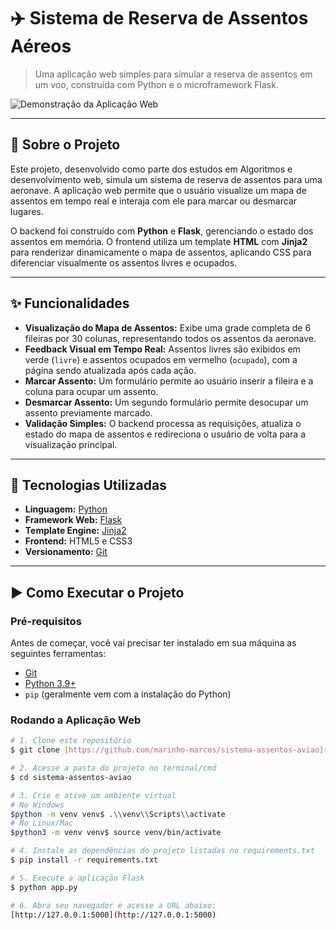 # ✈️ Sistema de Reserva de Assentos Aéreos

> Uma aplicação web simples para simular a reserva de assentos em um voo, construída com Python e o microframework Flask.

![Demonstração da Aplicação Web](https://i.imgur.com/JzUnQc5.gif)
<!-- Sugestão: Grave um GIF da sua aplicação funcionando e substitua o link acima -->

---

## 📝 Sobre o Projeto

Este projeto, desenvolvido como parte dos estudos em Algoritmos e desenvolvimento web, simula um sistema de reserva de assentos para uma aeronave. A aplicação web permite que o usuário visualize um mapa de assentos em tempo real e interaja com ele para marcar ou desmarcar lugares.

O backend foi construído com **Python** e **Flask**, gerenciando o estado dos assentos em memória. O frontend utiliza um template **HTML** com **Jinja2** para renderizar dinamicamente o mapa de assentos, aplicando CSS para diferenciar visualmente os assentos livres e ocupados.

---

## ✨ Funcionalidades

* **Visualização do Mapa de Assentos:** Exibe uma grade completa de 6 fileiras por 30 colunas, representando todos os assentos da aeronave.
* **Feedback Visual em Tempo Real:** Assentos livres são exibidos em verde (`livre`) e assentos ocupados em vermelho (`ocupado`), com a página sendo atualizada após cada ação.
* **Marcar Assento:** Um formulário permite ao usuário inserir a fileira e a coluna para ocupar um assento.
* **Desmarcar Assento:** Um segundo formulário permite desocupar um assento previamente marcado.
* **Validação Simples:** O backend processa as requisições, atualiza o estado do mapa de assentos e redireciona o usuário de volta para a visualização principal.

---

## 🚀 Tecnologias Utilizadas

* **Linguagem:** [Python](https://www.python.org/)
* **Framework Web:** [Flask](https://flask.palletsprojects.com/en/3.0.x/)
* **Template Engine:** [Jinja2](https://jinja.palletsprojects.com/en/3.1/)
* **Frontend:** HTML5 e CSS3
* **Versionamento:** [Git](https://git-scm.com/)

---

## ▶️ Como Executar o Projeto

### Pré-requisitos

Antes de começar, você vai precisar ter instalado em sua máquina as seguintes ferramentas:
* [Git](https://git-scm.com)
* [Python 3.9+](https://www.python.org/downloads/)
* `pip` (geralmente vem com a instalação do Python)

### Rodando a Aplicação Web

```bash
# 1. Clone este repositório
$ git clone [https://github.com/marinho-marcos/sistema-assentos-aviao](https://github.com/marinho-marcos/sistema-assentos-aviao)

# 2. Acesse a pasta do projeto no terminal/cmd
$ cd sistema-assentos-aviao

# 3. Crie e ative um ambiente virtual
# No Windows
$python -m venv venv$ .\\venv\\Scripts\\activate
# No Linux/Mac
$python3 -m venv venv$ source venv/bin/activate

# 4. Instale as dependências do projeto listadas no requirements.txt
$ pip install -r requirements.txt

# 5. Execute a aplicação Flask
$ python app.py

# 6. Abra seu navegador e acesse a URL abaixo:
[http://127.0.0.1:5000](http://127.0.0.1:5000)
